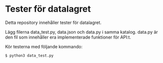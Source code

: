 Tester för datalagret
=======================

Detta repository innehåller tester för datalagret.

Lägg filerna data_test.py, data.json och data.py i samma katalog. data.py är den fil som innehåller era implementerade funktioner för API:t.

Kör testerna med följande kommando:
```
$ python3 data_test.py
```

